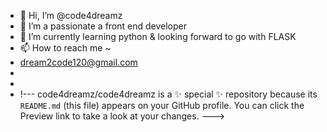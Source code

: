 - 👋 Hi, I’m @code4dreamz
- 👀 I’m a passionate  a front end developer
- 🌱 I’m currently learning python & looking forward to go with FLASK 
- 📫 How to reach me ~
- dream2code120@gmail.com
-
-
- !---
code4dreamz/code4dreamz is a ✨ special ✨ repository because its `README.md` (this file) appears on your GitHub profile.
You can click the Preview link to take a look at your changes.
--->
